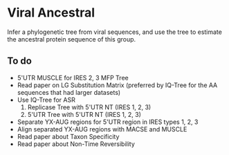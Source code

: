 # Viral Ancestral
Infer a phylogenetic tree from viral sequences, and use the tree to estimate the ancestral protein sequence of this group.

## To do 
- 5'UTR MUSCLE for IRES 2, 3 MFP Tree
- Read paper on LG Substitution Matrix (preferred by IQ-Tree for the AA sequences that had larger datasets)
- Use IQ-Tree for ASR
  1. Replicase Tree with 5'UTR NT (IRES 1, 2, 3)
  2. 5'UTR Tree with 5'UTR NT (IRES 1, 2, 3)
- Separate YX-AUG regions for 5'UTR region in IRES types 1, 2, 3
- Align separated YX-AUG regions with MACSE and MUSCLE
- Read paper about Taxon Specificity 
- Read paper about Non-Time Reversibility 
